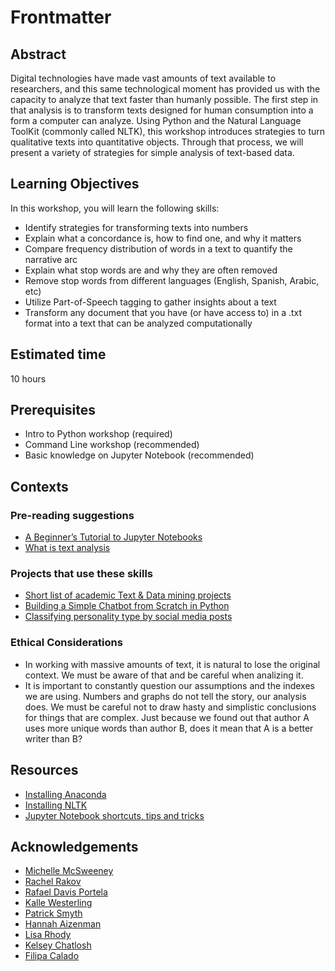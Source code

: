# Frontmatter

## Abstract

Digital technologies have made vast amounts of text available to researchers, and this same technological moment has provided us with the capacity to analyze that text faster than humanly possible. The first step in that analysis is to transform texts designed for human consumption into a form a computer can analyze. Using Python and the Natural Language ToolKit (commonly called NLTK), this workshop introduces strategies to turn qualitative texts into quantitative objects. Through that process, we will present a variety of strategies for simple analysis of text-based data.

## Learning Objectives

In this workshop, you will learn the following skills:

- Identify strategies for transforming texts into numbers
- Explain what a concordance is, how to find one, and why it matters
- Compare frequency distribution of words in a text to quantify the narrative arc
- Explain what stop words are and why they are often removed
- Remove stop words from different languages (English, Spanish, Arabic, etc)
- Utilize Part-of-Speech tagging to gather insights about a text
- Transform any document that you have (or have access to) in a .txt format into a text that can be analyzed computationally

## Estimated time

10 hours

## Prerequisites

- Intro to Python workshop (required)
- Command Line workshop (recommended)
- Basic knowledge on Jupyter Notebook (recommended)


## Contexts

### Pre-reading suggestions

- [A Beginner’s Tutorial to Jupyter Notebooks](https://towardsdatascience.com/a-beginners-tutorial-to-jupyter-notebooks-1b2f8705888a)
- [What is text analysis](https://www.scribbr.com/methodology/textual-analysis/) <!--- I don't love this one, but haven't found a better one yet -->

### Projects that use these skills

- [Short list of academic Text & Data mining projects](https://libguides.bc.edu/textdatamining/projects) 
- [Building a Simple Chatbot from Scratch in Python](https://github.com/parulnith/Building-a-Simple-Chatbot-in-Python-using-NLTK)
- [Classifying personality type by social media posts](https://github.com/TGDivy/MBTI-Personality-Classifier)

### Ethical Considerations

- In working with massive amounts of text, it is natural to lose the original context. We must be aware of that and be careful when analizing it.
- It is important to constantly question our assumptions and the indexes we are using. Numbers and graphs do not tell the story, our analysis does. We must be careful not to draw hasty and simplistic conclusions for things that are complex. Just because we found out that author A uses more unique words than author B, does it mean that A is a better writer than B?

## Resources

- [Installing Anaconda](https://github.com/DHRI-Curriculum/install/blob/master/sections/python.md)
- [Installing NLTK](https://github.com/DHRI-Curriculum/install/blob/master/sections/nltk.md)
- [Jupyter Notebook shortcuts, tips and tricks](http://maxmelnick.com/2016/04/19/python-beginner-tips-and-tricks.html)

## Acknowledgements

- [Michelle McSweeney](https://github.com/michellejm)
- [Rachel Rakov](https://github.com/rachelrakov)
- [Rafael Davis Portela](https://github.com/rafadavis)
- [Kalle Westerling](https://github.com/kallewesterling)
- [Patrick Smyth](https://github.com/smythp)
- [Hannah Aizenman](https://github.com/story645)
- [Lisa Rhody](https://github.com/lmrhody)
- [Kelsey Chatlosh](https://github.com/kchatlosh)
- [Filipa Calado](https://github.com/gofilipa)